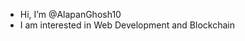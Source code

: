 - Hi, I’m @AlapanGhosh10
- I am interested in Web Development and Blockchain

<!---
AlapanGhosh10/AlapanGhosh10 is a ✨ special ✨ repository because its `README.md` (this file) appears on your GitHub profile.
You can click the Preview link to take a look at your changes.
--->
